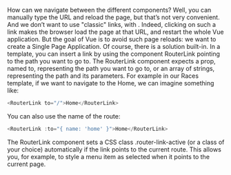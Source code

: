 How can we navigate between the different components? Well, you can manually type the URL and reload the page, but that’s not very convenient. And we don’t want to use "classic" links, with <a
href="…"></a>. Indeed, clicking on such a link makes the browser load the page at that URL, and restart the whole Vue application. But the goal of Vue is to avoid such page reloads: we want to create a Single Page Application. Of course, there is a solution built-in. In a template, you can insert a link by using the component RouterLink pointing to the path you want to go to. The RouterLink component expects a prop, named to, representing the path you want to go to, or an array of strings, representing the path and its parameters. For example in our Races template, if we want to navigate to the Home, we can imagine something like:

```js
<RouterLink to="/">Home</RouterLink>
```

You can also use the name of the route:

```js
<RouterLink :to="{ name: 'home' }">Home</RouterLink>
```

The RouterLink component sets a CSS class .router-link-active (or a class of your choice) automatically if the link points to the current route. This allows you, for example, to style a menu item as selected when it points to the current page.

